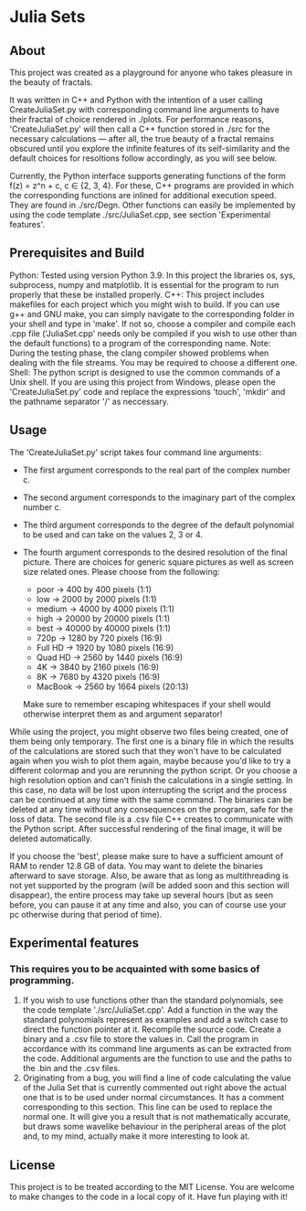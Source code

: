 # Julia Sets


## About

This project was created as a playground for anyone who takes pleasure in the beauty of fractals.

It was written in C++ and Python with the intention of a user calling CreateJuliaSet.py with corresponding command line arguments to have their fractal of choice rendered in ./plots. For performance reasons, 'CreateJuliaSet.py' will then call a C++ function stored in ./src for the necessary calculations — after all, the true beauty of a fractal remains obscured until you explore the infinite features of its self-similarity and the default choices for resoltions follow accordingly, as you will see below.

Currently, the Python interface supports generating functions of the form f(z) = z^n + c, c ∈ {2, 3, 4}. For these, C++ programs are provided in which the corresponding functions are inlined for additional execution speed. They are found in ./src/Degn. Other functions can easily be implemented by using the code template ./src/JuliaSet.cpp, see section 'Experimental features'.


## Prerequisites and Build

Python: Tested using version Python 3.9. In this project the libraries os, sys, subprocess, numpy and matplotlib. It is essential for the program to run properly that these be installed properly.
C++:    This project includes makefiles for each project which you might wish to build. If you can use g++ and GNU make, you can simply navigate to the corresponding folder in your shell and type in 'make'. If not so, choose a compiler and compile each .cpp file ('JuliaSet.cpp' needs only be compiled if you wish to use other than the default functions) to a program of the corresponding name.
    Note: During the testing phase, the clang compiler showed problems when dealing with the file streams. You may be required to choose a different one.
Shell:  The python script is designed to use the common commands of a Unix shell. If you are using this project from Windows, please open the 'CreateJuliaSet.py' code and replace the expressions 'touch', 'mkdir' and the pathname separator '/' as neccessary.

## Usage

The 'CreateJuliaSet.py' script takes four command line arguments:
* The first argument corresponds to the real part of the complex number c.
* The second argument corresponds to the imaginary part of the complex number c.
* The third argument corresponds to the degree of the default polynomial to be used and can take on the values 2, 3 or 4.
* The fourth argument corresponds to the desired resolution of the final picture. There are choices for generic square pictures as well as screen size related ones. Please choose from the following:
    - poor      ->        400  by   400  pixels  (1:1)
    - low       ->       2000  by  2000  pixels  (1:1)
    - medium    ->       4000  by  4000  pixels  (1:1)
    - high      ->      20000  by 20000  pixels  (1:1)
    - best      ->      40000  by 40000  pixels  (1:1)
    - 720p      ->       1280  by   720  pixels  (16:9)
    - Full HD   ->       1920  by  1080  pixels  (16:9)
    - Quad HD   ->       2560  by  1440  pixels  (16:9)
    - 4K        ->       3840  by  2160  pixels  (16:9)
    - 8K        ->       7680  by  4320  pixels  (16:9)
    - MacBook   ->       2560  by  1664  pixels  (20:13)

    Make sure to remember escaping whitespaces if your shell would otherwise interpret them as and argument separator!
    
While using the project, you might observe two files being created, one of them being only temporary. The first one is a binary file in which the results of the calculations are stored such that they won't have to be calculated again when you wish to plot them again, maybe because you'd like to try a different colormap and you are rerunning the python script. Or you choose a high resolution option and can't finish the calculations in a single setting. In this case, no data will be lost upon interrupting the script and the process can be continued at any time with the same command. The binaries can be deleted at any time without any consequences on the program, safe for the loss of data. The second file is a .csv file C++ creates to communicate with the Python script. After successful rendering of the final image, it will be deleted automatically.

If you choose the 'best', please make sure to have a sufficient amount of RAM to render 12.8 GB of data. You may want to delete the binaries afterward to save storage. Also, be aware that as long as multithreading is not yet supported by the program (will be added soon and this section will disappear), the entire process may take up several hours (but as seen before, you can pause it at any time and also, you can of course use your pc otherwise during that period of time).

## Experimental features
### This requires you to be acquainted with some basics of programming.

1. If you wish to use functions other than the standard polynomials, see the code template './src/JuliaSet.cpp'. Add a function in the way the standard polynomials represent as examples and add a switch case to direct the function pointer at it. Recompile the source code. Create a binary and a .csv file to store the values in. Call the program in accordance with its command line arguments as can be extracted from the code. Additional arguments are the function to use and the paths to the .bin and the .csv files.
2. Originating from a bug, you will find a line of code calculating the value of the Julia Set that is currently commented out right above the actual one that is to be used under normal circumstances. It has a comment corresponding to this section. This line can be used to replace the normal one. It will give you a result that is not mathematically accurate, but draws some wavelike behaviour in the peripheral areas of the plot and, to my mind, actually make it more interesting to look at. 


## License

This project is to be treated according to the MIT License. You are welcome to make changes to the code in a local copy of it. Have fun playing with it!

